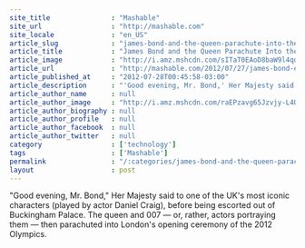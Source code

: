 ```yaml
---
site_title               : "Mashable"
site_url                 : "http://mashable.com"
site_locale              : "en_US"
article_slug             : "james-bond-and-the-queen-parachute-into-the-olympics-video"
article_title            : "James Bond and the Queen Parachute Into the Olympics [VIDEO]"
article_image            : "http://i.amz.mshcdn.com/sITaT0EAoD8baW9l4qdwAJMV6qU=/1200x627/2013%2F08%2F15%2Fe6%2FPicture4.41cc0.png"
article_url              : "http://mashable.com/2012/07/27/james-bond-escorts-queen-to-olympics/"
article_published_at     : "2012-07-28T00:45:58-03:00"
article_description      : "'Good evening, Mr. Bond,' Her Majesty said to one of the UK's most iconic characters (played by actor Daniel Craig), before being escorted out of Buckingham Palace. The queen and 007 — or, rather, actors portraying them — then parachuted into London's opening ceremony of the 2012 Olympics."
article_author_name      : null
article_author_image     : "http://i.amz.mshcdn.com/raEPzavg65Jzvjy-L4U699QBlmQ=/90x90/default-m.jpg"
article_author_biography : null
article_author_profile   : null
article_author_facebook  : null
article_author_twitter   : null
category                 : ['technology']
tags                     : ['Mashable']
permalink                : "/:categories/james-bond-and-the-queen-parachute-into-the-olympics-video/"
layout                   : post
---
```


"Good evening, Mr. Bond," Her Majesty said to one of the UK's most iconic characters (played by actor Daniel Craig), before being escorted out of Buckingham Palace. The queen and 007 — or, rather, actors portraying them — then parachuted into London's opening ceremony of the 2012 Olympics.
